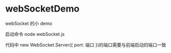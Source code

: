 # webSocketDemo

webSocket 的小 demo

启动命令
node webSocket.js

代码中 new WebSocket.Server({ port: 端口 })的端口需要与前端启动的端口一致
